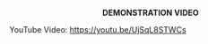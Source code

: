 <p align="center">
    <strong>DEMONSTRATION VIDEO</strong>
</p>
<a>YouTube Video: </a><a href="https://youtu.be/UjSqL8STWCs">https://youtu.be/UjSqL8STWCs</a>
